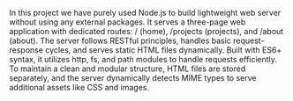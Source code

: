 In this project we have purely used Node.js to build lightweight web server without using any external packages.
It serves a three-page web application with dedicated routes: / (home), /projects (projects), and /about (about).
The server follows RESTful principles, handles basic request-response cycles, and serves static HTML files dynamically. 
Built with ES6+ syntax, it utilizes http, fs, and path modules to handle requests efficiently.
To maintain a clean and modular structure, HTML files are stored separately, and the server dynamically detects MIME types to serve additional assets like CSS and images.

